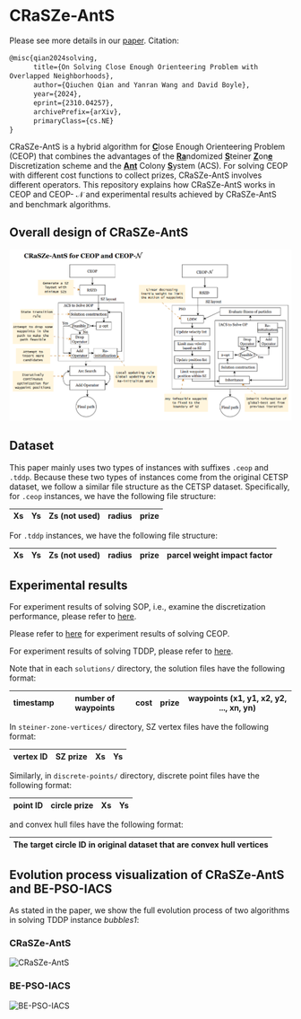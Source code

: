 # CRaSZe-AntS
Please see more details in our [paper](https://arxiv.org/abs/2310.04257). Citation:
```
@misc{qian2024solving,
      title={On Solving Close Enough Orienteering Problem with Overlapped Neighborhoods}, 
      author={Qiuchen Qian and Yanran Wang and David Boyle},
      year={2024},
      eprint={2310.04257},
      archivePrefix={arXiv},
      primaryClass={cs.NE}
}
```

CRaSZe-AntS is a hybrid algorithm for <ins>**C**</ins>lose Enough Orienteering Problem (CEOP) that combines the advantages of the <ins>**Ra**</ins>ndomized <ins>**S**</ins>teiner <ins>**Z**</ins>on<ins>**e**</ins> Discretization scheme and the <ins>**Ant**</ins> Colony <ins>**S**</ins>ystem (ACS). For solving CEOP with different cost functions to collect prizes, CRaSZe-AntS involves different operators. This repository explains how CRaSZe-AntS works in CEOP and CEOP- $\mathcal{N}$ and experimental results achieved by CRaSZe-AntS and benchmark algorithms. 

## Overall design of CRaSZe-AntS
![GraphicalAbstract](figures/GraphicalAbstract.png)

## Dataset
This paper mainly uses two types of instances with suffixes `.ceop` and `.tddp`. Because these two types of instances come from the original CETSP dataset, we follow a similar file structure as the CETSP dataset. Specifically, for `.ceop` instances, we have the following file structure:

| Xs | Ys | Zs (not used) | radius | prize |
|----|----|---------------|--------|-------|

For `.tddp` instances, we have the following file structure:

| Xs | Ys | Zs (not used) | radius | prize | parcel weight impact factor |
|----|----|---------------|--------|-----------------------------|-------|

## Experimental results
For experiment results of solving SOP, i.e., examine the discretization performance, please refer to [here](results/SOP).

Please refer to [here](results/CEOP) for experiment results of solving CEOP.

For experiment results of solving TDDP, please refer to [here](results/TDDP).

Note that in each `solutions/` directory, the solution files have the following format:

| timestamp | number of waypoints | cost | prize | waypoints (x1, y1, x2, y2, ..., xn, yn) |
|---|---|---|---|-----------------------------------------|

In `steiner-zone-vertices/` directory, SZ vertex files have the following format:

| vertex ID | SZ prize | Xs | Ys |
|-----------|----------|----|----|

Similarly, in `discrete-points/` directory, discrete point files have the following format:

| point ID | circle prize | Xs | Ys |
|----------|--------------|----|----|

and convex hull files have the following format:

| The target circle ID in original dataset that are convex hull vertices |
|------------------------------------------------------------------------|

## Evolution process visualization of CRaSZe-AntS and BE-PSO-IACS
As stated in the paper, we show the full evolution process of two algorithms in solving TDDP instance _bubbles1_:

### CRaSZe-AntS

![CRaSZe-AntS](figures/CRaSZe-AntS.gif)

### BE-PSO-IACS

![BE-PSO-IACS](figures/BE-PSO-IACS.gif)
